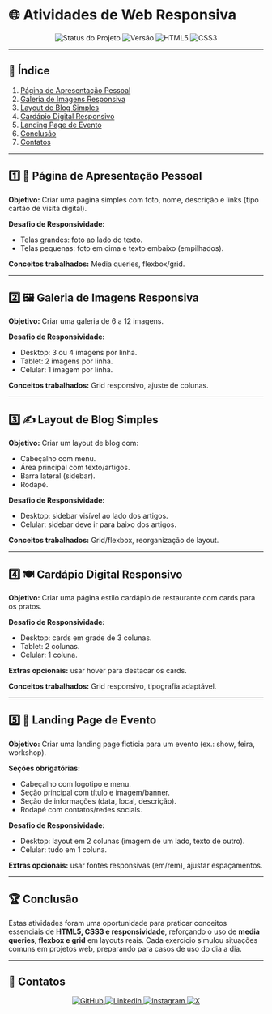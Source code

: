 # 🌐 Atividades de Web Responsiva  

<p align="center"> 
  <img src="https://img.shields.io/badge/status-concluído-green?style=for-the-badge" alt="Status do Projeto"> 
  <img src="https://img.shields.io/badge/versão-1.0-blue?style=for-the-badge" alt="Versão"> 
  <img src="https://img.shields.io/badge/HTML5-E34F26?style=for-the-badge&logo=html5&logoColor=white" alt="HTML5"> 
  <img src="https://img.shields.io/badge/CSS3-1572B6?style=for-the-badge&logo=css3&logoColor=white" alt="CSS3"> 
</p>

---

## 📑 Índice  

1. [Página de Apresentação Pessoal](#-página-de-apresentação-pessoal)  
2. [Galeria de Imagens Responsiva](#-galeria-de-imagens-responsiva)  
3. [Layout de Blog Simples](#-layout-de-blog-simples)  
4. [Cardápio Digital Responsivo](#-cardápio-digital-responsivo)  
5. [Landing Page de Evento](#-landing-page-de-evento)  
6. [Conclusão](#-conclusão)  
7. [Contatos](#-contatos)  

---

## 1️⃣ 📄 Página de Apresentação Pessoal  

**Objetivo:** Criar uma página simples com foto, nome, descrição e links (tipo cartão de visita digital).  

**Desafio de Responsividade:**  
- Telas grandes: foto ao lado do texto.  
- Telas pequenas: foto em cima e texto embaixo (empilhados).  

**Conceitos trabalhados:** Media queries, flexbox/grid.  

---

## 2️⃣ 🖼️ Galeria de Imagens Responsiva  

**Objetivo:** Criar uma galeria de 6 a 12 imagens.  

**Desafio de Responsividade:**  
- Desktop: 3 ou 4 imagens por linha.  
- Tablet: 2 imagens por linha.  
- Celular: 1 imagem por linha.  

**Conceitos trabalhados:** Grid responsivo, ajuste de colunas.  

---

## 3️⃣ ✍️ Layout de Blog Simples  

**Objetivo:** Criar um layout de blog com:  
- Cabeçalho com menu.  
- Área principal com texto/artigos.  
- Barra lateral (sidebar).  
- Rodapé.  

**Desafio de Responsividade:**  
- Desktop: sidebar visível ao lado dos artigos.  
- Celular: sidebar deve ir para baixo dos artigos.  

**Conceitos trabalhados:** Grid/flexbox, reorganização de layout.  

---

## 4️⃣ 🍽️ Cardápio Digital Responsivo  

**Objetivo:** Criar uma página estilo cardápio de restaurante com cards para os pratos.  

**Desafio de Responsividade:**  
- Desktop: cards em grade de 3 colunas.  
- Tablet: 2 colunas.  
- Celular: 1 coluna.  

**Extras opcionais:** usar hover para destacar os cards.  

**Conceitos trabalhados:** Grid responsivo, tipografia adaptável.  

---

## 5️⃣ 🎉 Landing Page de Evento  

**Objetivo:** Criar uma landing page fictícia para um evento (ex.: show, feira, workshop).  

**Seções obrigatórias:**  
- Cabeçalho com logotipo e menu.  
- Seção principal com título e imagem/banner.  
- Seção de informações (data, local, descrição).  
- Rodapé com contatos/redes sociais.  

**Desafio de Responsividade:**  
- Desktop: layout em 2 colunas (imagem de um lado, texto de outro).  
- Celular: tudo em 1 coluna.  

**Extras opcionais:** usar fontes responsivas (em/rem), ajustar espaçamentos.  

---

## 🏆 Conclusão  

Estas atividades foram uma oportunidade para praticar conceitos essenciais de **HTML5, CSS3 e responsividade**, reforçando o uso de **media queries, flexbox e grid** em layouts reais. Cada exercício simulou situações comuns em projetos web, preparando para casos de uso do dia a dia.  

---

## 👤 Contatos  

<p align="center"> 
  <a href="https://github.com/Breno-J-Oliveira" target="_blank">
    <img src="https://img.shields.io/badge/GitHub-181717?style=for-the-badge&logo=github&logoColor=white" alt="GitHub">
  </a> 
  <a href="https://www.linkedin.com/in/breno-j-oliveira-672619352/" target="_blank">
    <img src="https://img.shields.io/badge/LinkedIn-0A66C2?style=for-the-badge&logo=linkedin&logoColor=white" alt="LinkedIn">
  </a> 
  <a href="https://www.instagram.com/brenot300" target="_blank">
    <img src="https://img.shields.io/badge/Instagram-E4405F?style=for-the-badge&logo=instagram&logoColor=white" alt="Instagram">
  </a> 
  <a href="https://x.com/BrenoJOliveira_" target="_blank">
    <img src="https://img.shields.io/badge/X-1DA1F2?style=for-the-badge&logo=x&logoColor=white" alt="X">
  </a> 
</p>
